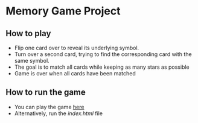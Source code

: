 # Memory Game Project

## How to play
* Flip one card over to reveal its underlying symbol.
* Turn over a second card, trying to find the corresponding card with the same symbol.
* The goal is to match all cards while keeping as many stars as possible
* Game is over when all cards have been matched

## How to run the game

* You can play the game [here](https://nraovic.github.io/fend-project-memory-game/)
* Alternatively, run the _index.html_ file

